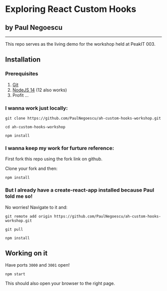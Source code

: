 # Exploring React Custom Hooks

## by Paul Negoescu

---

This repo serves as the living demo for the workshop held at PeakIT 003.

## Installation

### Prerequisites

1. [Git](https://git-scm.com/)
2. [NodeJS 14](https://nodejs.org/en/) (12 also works)
3. Profit ...

### I wanna work just locally:

```
git clone https://github.com/PaulNegoescu/ah-custom-hooks-workshop.git

cd ah-custom-hooks-workshop

npm install
```

### I wanna keep my work for furture reference:

First fork this repo using the fork link on github.

Clone your fork and then:

```
npm install
```

### But I already have a create-react-app installed because Paul told me so!

No worries! Navigate to it and:

```
git remote add origin https://github.com/PaulNegoescu/ah-custom-hooks-workshop.git

git pull

npm install
```

## Working on it

Have ports `3000` and `3001` open!

```
npm start
```

This should also open your browser to the right page.
